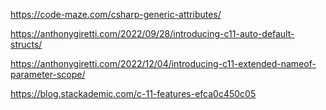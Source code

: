 ﻿

https://code-maze.com/csharp-generic-attributes/

https://anthonygiretti.com/2022/09/28/introducing-c11-auto-default-structs/

https://anthonygiretti.com/2022/12/04/introducing-c11-extended-nameof-parameter-scope/

https://blog.stackademic.com/c-11-features-efca0c450c05

